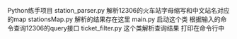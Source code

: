 Python练手项目
station_parser.py  解析12306的火车站字母缩写和中文站名对应的map
stationsMap.py  解析的结果存在这里
main.py 启动这个类 根据输入的命令查询12306的query接口
ticket_filter.py  这个类解析查询结果 打印在命令行中